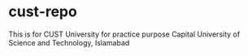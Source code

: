 # cust-repo
This is for CUST University for practice purpose
Capital University of Science and Technology, Islamabad
